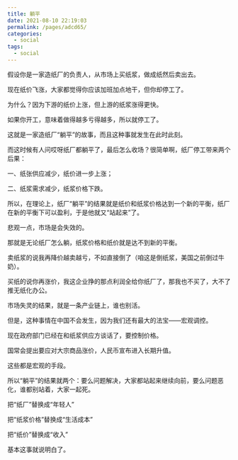 ```yaml
---
title: 躺平
date: 2021-08-10 22:19:03
permalink: /pages/adcd65/
categories:
  - social
tags:
  - social
---
```



假设你是一家造纸厂的负责人，从市场上买纸浆，做成纸然后卖出去。

现在纸价飞涨，大家都觉得你应该加班加点地干，但你却停工了。

为什么？因为下游的纸价上涨，但上游的纸浆涨得更快。

如果你开工，意味着做得越多亏得越多，所以就停工了。

这就是一家造纸厂“躺平”的故事，而且这种事就发生在此时此刻。

而这时候有人问哎呀纸厂都躺平了，最后怎么收场？很简单啊，纸厂停工带来两个后果：

一、纸张供应减少，纸价进一步上涨；

二、纸浆需求减少，纸浆价格下跌。

所以，在理论上，纸厂“躺平”的结果就是纸价和纸浆价格达到一个新的平衡，纸厂在新的平衡下可以盈利，于是他就又“站起来”了。

悲观一点，市场是会失效的。

那就是无论纸厂怎么躺，纸浆价格和纸价就是达不到新的平衡。

卖纸浆的说我再降价越卖越亏，不如直接倒了（咱这是倒纸浆，美国之前倒过牛奶）。

买纸的说你再涨价，我这企业挣的那点利润全给你纸厂了，那我也不买了，大不了推无纸化办公。

市场失灵的结果，就是一条产业链上，谁也别活。

但是，这种事情在中国不会发生，因为我们还有最大的法宝——宏观调控。

现在政府部门已经在和纸浆供应方谈话了，要控制价格。

国常会提出要应对大宗商品涨价，人民币宣布进入长期升值。

这些都是宏观的手段。

所以“躺平”的结果就两个：要么问题解决，大家都站起来继续向前，要么问题恶化，谁都别站着，大家一起死。

把“纸厂”替换成“年轻人”

把“纸浆价格”替换成“生活成本”

把“纸价”替换成“收入”

基本这事就说明白了。